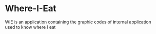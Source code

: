 # Where-I-Eat
WIE is an application containing the graphic codes of internal application used to know where I eat
